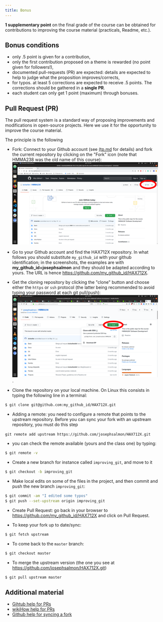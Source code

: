```yaml
---
title: Bonus
---
```


**1 supplementary point** on the final grade of the course can be obtained for contributions to improving the course material (practicals, Readme, etc.).


## Bonus conditions

- only .5 point is given for a contribution,
- only the first contribution proposed on a theme is rewarded (no point given for followers!),
- documented pull-requests (PR) are expected: details are expected to help to judge what the proposition improves/corrects,
- for typos. at least 5 corrections are expected to receive .5 points. The corrections should be gathered in a **single PR**.
- each student can only get 1 point (maximum) through bonuses.


## Pull Request (PR)
The pull request system is a standard way of proposing improvements and modifications in open-source projects. Here we use it for the opportunity to improve the course material.

The principle is the following

- Fork: Connect to your Github account (see [(tp.md](../Git/tp.md) for details) and fork the current repository by clicking on the "Fork" icon (note that HMMA238 was the old name of this course):
![plot](fork.png)

- Go to your Github account and find the HAX712X repository. In what follows you should substitute `my_github_id` with your github identification; in the screenshots, the examples are with **my_github_id=josephsalmon** and they should be adapted according to yours.
The URL is hence <https://github.com/my_github_id/HAX712X>.

- Get the cloning repository by clicking the "clone" button and choose either the `https` or `ssh` protocol (the latter being recommended to avoid typing your password at each git pull/push):  ![plot](github_clone.png) .

- Clone the repository on your local machine. On Linux this consists in typing the following line in a terminal:

```bash
$ git clone git@github.com:my_github_id/HAX712X.git
```

- Adding a remote: you need to configure a remote that points to the upstream repository. Before you can sync your fork with an upstream repository, you must do this step

```git remote add upstream https://github.com/josephsalmon/HAX712X.git```

- you can check the remote available (yours and the class one) by typing:

```bash
$ git remote -v
```

- Create a new branch for instance called `improving_git`, and move to it

```bash
$ git checkout -b improving_git
```

- Make local edits on some of the files in the project, and then commit and push the new branch `improving_git`:

```bash
$ git commit -am "I edited some typos"
$ git push --set-upstream origin improving_git
```


- Create Pull Request: go back in your browser to https://github.com/my_github_id/HAX712X  and click on Pull Request.


- To keep your fork up to date/sync:

```bash
$ git fetch upstream
```

- To come back to the `master` branch:

```bash
$ git checkout master
```

- To merge the upstream version (the one you see at https://github.com/josephsalmon/HAX712X.git)

```bash
$ git pull upstream master
```


## Additional material

- [Gihtub help for PRs](https://help.github.com/en/github/collaborating-with-issues-and-pull-requests/creating-a-pull-request-from-a-fork)
- [wikiHow help for PRs](https://www.wikihow.com/Create-a-Pull-Request-on-Github)
- [Github help for syncing a fork](
https://help.github.com/en/github/collaborating-with-issues-and-pull-requests/syncing-a-fork)
